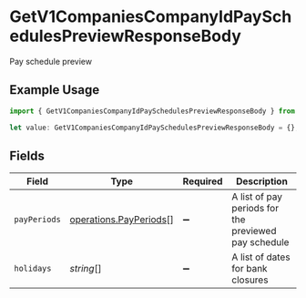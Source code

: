 # GetV1CompaniesCompanyIdPaySchedulesPreviewResponseBody

Pay schedule preview

## Example Usage

```typescript
import { GetV1CompaniesCompanyIdPaySchedulesPreviewResponseBody } from "@gusto/embedded-api/models/operations/getv1companiescompanyidpayschedulespreview.js";

let value: GetV1CompaniesCompanyIdPaySchedulesPreviewResponseBody = {};
```

## Fields

| Field                                                            | Type                                                             | Required                                                         | Description                                                      |
| ---------------------------------------------------------------- | ---------------------------------------------------------------- | ---------------------------------------------------------------- | ---------------------------------------------------------------- |
| `payPeriods`                                                     | [operations.PayPeriods](../../models/operations/payperiods.md)[] | :heavy_minus_sign:                                               | A list of pay periods for the previewed pay schedule             |
| `holidays`                                                       | *string*[]                                                       | :heavy_minus_sign:                                               | A list of dates for bank closures                                |